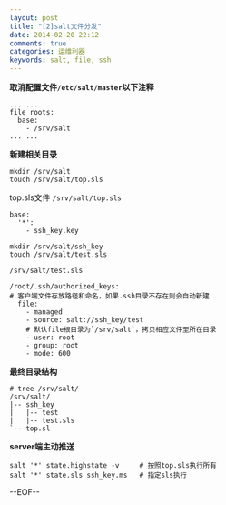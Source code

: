 ```yaml
---
layout: post
title: "[2]salt文件分发"
date: 2014-02-20 22:12
comments: true
categories: 运维利器
keywords: salt, file, ssh
---
```



__取消配置文件`/etc/salt/master`以下注释__

```
... ...
file_roots:
  base:
    - /srv/salt
... ...
```


__新建相关目录__
```
mkdir /srv/salt
touch /srv/salt/top.sls
```

top.sls文件
`/srv/salt/top.sls`
```
base:
  '*':
    - ssh_key.key
```

```
mkdir /srv/salt/ssh_key
touch /srv/salt/test.sls
```

`/srv/salt/test.sls`
```
/root/.ssh/authorized_keys: 
# 客户端文件存放路径和命名，如果.ssh目录不存在则会自动新建
  file:
    - managed
    - source: salt://ssh_key/test   
    # 默认file根目录为`/srv/salt`，拷贝相应文件至所在目录
    - user: root
    - group: root
    - mode: 600
```

__最终目录结构__
```
# tree /srv/salt/
/srv/salt/
|-- ssh_key
|   |-- test
|   |-- test.sls
`-- top.sl
```

__server端主动推送__
```
salt '*' state.highstate -v     # 按照top.sls执行所有
salt '*' state.sls ssh_key.ms   # 指定sls执行
```

--EOF--
